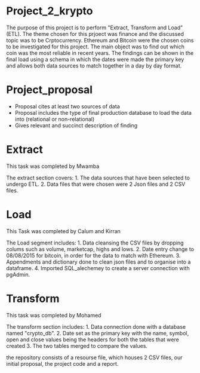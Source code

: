 # Project_2_krypto

The purpose of this project is to perform "Extract, Transform and Load" (ETL). The theme chosen for this prjoect was finance and the discussed topic was to be Crptocurrency. Ethereum and Bitcoin were the chosen coins to be investigated for this project. The main object was to find out which coin was the most reliable in recent years. The findings can be shown in the final load using a schema in which the dates were made the primary key and allows both data sources to match together in a day by day format.

# Project_proposal
- Proposal cites at least two sources of data
- Proposal includes the type of final production database to load the data into (relational or non-relational)
- Gives relevant and succinct description of finding

# Extract 

This task was completed by Mwamba

The extract section covers:
    1. The data sources that have been selected to undergo ETL.
    2. Data files that were chosen were 2 Json files and 2 CSV files.

# Load
This Task was completed by Calum and Kirran

The Load segment includes:
         1. Data cleansing the CSV files by dropping colums such as volume, marketcap, highs and lows.
         2. Date entry change to 08/08/2015 for bitcoin, in order for the data to match with Ethereum.
         3. Appendments and dictionary done to clean json files and to organise into a dataframe.
         4. Imported SQL_alechemey to create a server connection with pgAdmin.

# Transform
This task was completed by Mohamed 

The transform section includes:
         1. Data connection done with a database named "crypto_db".
         2. Date set as the primary key with the name, symbol, open and close values being the headers for both the tables that were created
         3. The two tables merged to compare the values.



the repository consists of a resourse file, which houses 2 CSV files, our initial proposal, the project code and a report.
